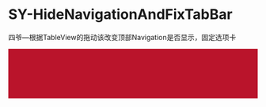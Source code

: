 # SY-HideNavigationAndFixTabBar
四爷—根据TableView的拖动该改变顶部Navigation是否显示，固定选项卡 

![image](https://github.com/sunhaichao-SY/SY-HideNavigationAndFixTabBar/blob/master/微博详情页/微博详情页/Assets.xcassets/NavBar64.imageset/NavBar64@2x.png?raw=true)

